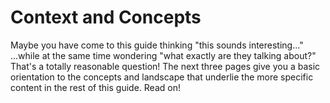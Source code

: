 # Context and Concepts

Maybe you have come to this guide thinking "this sounds interesting..." ...while at the same time wondering "what exactly are they talking about?" That's a totally reasonable question! The next three pages give you a basic orientation to the concepts and landscape that underlie the more specific content in the rest of this guide. Read on!

